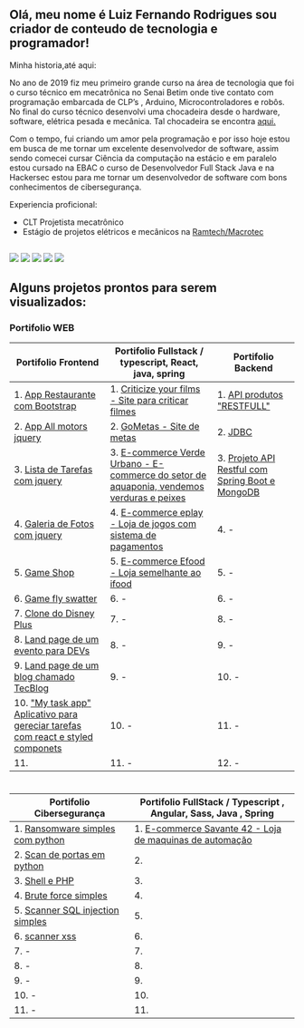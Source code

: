 ## Olá, meu nome é Luiz Fernando Rodrigues sou criador de conteudo de tecnologia e programador!

 

<div>
 <p> Minha historia,até aqui: </p>
 <p>  No ano de 2019 fiz meu primeiro grande curso na área de tecnologia que foi o curso técnico em mecatrônica no Senai Betim  onde tive contato com programação embarcada de CLP’s , Arduino, Microcontroladores  e robôs. No final do  curso técnico desenvolvi uma chocadeira desde o hardware, software, elétrica pesada e mecânica. Tal chocadeira se encontra <a href = "https://www.linkedin.com/posts/luiz-fernando-rodrigues-24bb01167_solidworks-mecatraeknica-mecanica-activity-6717535269161197568-We6f?utm_source=linkedin_share&utm_medium=member_desktop_web"> aqui. </a> </p>
<p>  Com o tempo, fui criando um amor pela programação e por isso hoje estou em busca de me tornar um  excelente desenvolvedor de software, assim sendo comecei cursar Ciência da computação na estácio e  em paralelo estou cursado na EBAC o curso de Desenvolvedor Full Stack Java   e na Hackersec  estou  para me tornar um desenvolvedor de software com bons conhecimentos de cibersegurança.<p>
  <p>Experiencia proficional:</p>
  <ul>
    <li>CLT Projetista mecatrônico</li>
    <li>Estágio de projetos elétricos e mecânicos na <a href="https://macrotec.ind.br/" target="_blank">Ramtech/Macrotec</a></li>
  </ul>

</div>
 
  ##
 
<div> 
  <a href="https://www.instagram.com/luiz_r_andrade/" target="_blank"><img src="https://img.shields.io/badge/-Instagram-%23E4405F?style=for-the-badge&logo=instagram&logoColor=white" target="_blank"></a>
  <a href="https://web.facebook.com/luis.rodriges.9400/" target="_blank"><img src="https://img.shields.io/badge/Facebook-1877F2?style=for-the-badge&logo=facebook&logoColor=white" target="_blank"></a>
  <a href="https://discord.gg/GbrFeuGq" target="_blank"><img src="https://img.shields.io/badge/Discord-7289DA?style=for-the-badge&logo=discord&logoColor=white" target="_blank"></a> 
  <a href = "mailto:luiz.fernando.developer@outlook.com"><img src="https://img.shields.io/badge/-Gmail-%23333?style=for-the-badge&logo=gmail&logoColor=white" target="_blank"></a>
  <a href="https://www.linkedin.com/in/luiz-fernando-rodrigues-24bb01167/" target="_blank"><img src="https://img.shields.io/badge/-LinkedIn-%230077B5?style=for-the-badge&logo=linkedin&logoColor=white" target="_blank"></a> 
 
</div>




 ## Alguns projetos prontos para serem visualizados:


### Portifolio WEB

|                                         Portifolio Frontend                                                                                              |                           Portifolio Fullstack  / typescript, React, java, spring                                                                                 |                               Portifolio  Backend                                                                                                                         |
|----------------------------------------------------------------------------------------------------------------------------------------------------------|-------------------------------------------------------------------------------------------------------------------------------------------------------------------|---------------------------------------------------------------------------------------------------------------------------------------------------------------------------|
| 1. [App Restaurante com Bootstrap](https://github.com/LuizFernandoDeveloper/App_Restaurante)                                                             | 1. [Criticize your films - Site para criticar filmes](https://github.com/LuizFernandoDeveloper/Criticize-your-Films)                                              | 1. [API produtos "RESTFULL"](https://github.com/LuizFernandoDeveloper/API-Spring-simples)                                                                                 | 
| 2. [App All motors jquery](https://github.com/LuizFernandoDeveloper/all-motors)                                                                          | 2. [GoMetas - Site  de metas](https://github.com/LuizFernandoDeveloper/goMetas/tree/main)                                                                         | 2. [JDBC](https://github.com/LuizFernandoDeveloper/Demo-dao-JDBC)                                                                                                         | 
| 3. [Lista de Tarefas com jquery](https://github.com/LuizFernandoDeveloper/Lista_de_tarefas/)                                                             | 3. [E-commerce Verde Urbano - E-commerce do setor de aquaponia, vendemos verduras e peixes](https://github.com/LuizFernandoDeveloper/E-commerce-VerdeUrbano)      | 3. [Projeto API Restful com Spring Boot e MongoDB](https://github.com/LuizFernandoDeveloper/Projeto-_API_Restful_com_Spring_Boot_e_banco_MongoDB_-web_services-_-_NoSQL-) | 
| 4. [Galeria de Fotos com jquery](https://github.com/LuizFernandoDeveloper/Galeria_de_fotos/blob/main/README.md)                                          | 4. [E-commerce eplay - Loja de jogos com sistema de pagamentos](https://github.com/LuizFernandoDeveloper/eplay)                                                   | 4. -                                                                                                                                                                      |   
| 5. [Game Shop](https://github.com/LuizFernandoDeveloper/games_shop)                                                                                      | 5. [E-commerce Efood - Loja semelhante ao ifood](https://github.com/LuizFernandoDeveloper/Efood)                                                                  | 5. -                                                                                                                                                                      | 
| 6. [Game fly swatter](https://github.com/LuizFernandoDeveloper/Game-fly-swatter)                                                                         | 6. -                                                                                                                                                              | 6. -                                                                                                                                                                      |   
| 7. [Clone do Disney Plus](https://github.com/LuizFernandoDeveloper/LandpageDisneyPlus)                                                                   | 7. -                                                                                                                                                              | 8. -                                                                                                                                                                      |   
| 8. [Land page de um evento para DEVs](https://github.com/LuizFernandoDeveloper/-LandPageEventForDev-)                                                    | 8. -                                                                                                                                                              | 9. -                                                                                                                                                                      |    
| 9. [Land page  de um blog chamado TecBlog](https://github.com/LuizFernandoDeveloper/TecBlog)                                                             | 9. -                                                                                                                                                              | 10. -                                                                                                                                                                     | 
| 10. ["My task app" Aplicativo para gereciar tarefas com react e styled componets](https://github.com/LuizFernandoDeveloper/my-Task/blob/main/README.md)  | 10. -                                                                                                                                                             | 11. -                                                                                                                                                                     |   
| 11.                                                                                                                                                      | 11. -                                                                                                                                                             | 12. -                                                                                                                                                                     |   



#

|                           Portifolio Cibersegurança                                                               |                          Portifolio FullStack / Typescript , Angular, Sass, Java , Spring                                           |
|-------------------------------------------------------------------------------------------------------------------|-------------------------------------------------------------------------------------------------------------------------------------|
| 1. [Ransomware simples com python](https://github.com/LuizFernandoDeveloper/Ransomware)                           | 1. [E-commerce Savante 42 - Loja de maquinas de automação](https://github.com/LuizFernandoDeveloper/savante42-E.commerce/tree/main) |
| 2. [Scan de portas em python](https://github.com/LuizFernandoDeveloper/scan-de-portas-simples)                    | 2.                                                                                                                                  |
| 3. [Shell e PHP](https://github.com/LuizFernandoDeveloper/Shell-And-PHP)                                          | 3.                                                                                                                                  |
| 4. [Brute force simples](https://github.com/LuizFernandoDeveloper/Brute-force-simples.git)                        | 4.                                                                                                                                  | 
| 5. [Scanner SQL injection simples](https://github.com/LuizFernandoDeveloper/Scanner-de-SQL-injection-simples-.git)| 5.                                                                                                                                  |
| 6. [scanner xss](https://github.com/LuizFernandoDeveloper/scanner_para_xss)                                       | 6.                                                                                                                                  |
| 7. -                                                                                                              | 7.                                                                                                                                  | 
| 8. -                                                                                                              | 8.                                                                                                                                  |  
| 9. -                                                                                                              | 9.                                                                                                                                  |
| 10. -                                                                                                             | 10.                                                                                                                                 |  
| 11. -                                                                                                             | 11.                                                                                                                                 |






